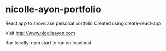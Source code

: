 # nicolle-ayon-portfolio
React app to showcase personal portfolio
Created using create-react-app

Visit http://www.nicolleayon.com

Run locally: 
npm start to run on localhost



